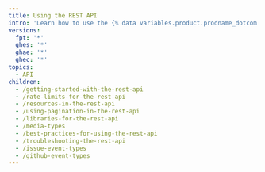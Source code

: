 ```yaml
---
title: Using the REST API
intro: 'Learn how to use the {% data variables.product.prodname_dotcom %} REST API, follow best practices, and troubleshoot problems.'
versions:
  fpt: '*'
  ghes: '*'
  ghae: '*'
  ghec: '*'
topics:
  - API
children:
  - /getting-started-with-the-rest-api
  - /rate-limits-for-the-rest-api
  - /resources-in-the-rest-api
  - /using-pagination-in-the-rest-api
  - /libraries-for-the-rest-api
  - /media-types
  - /best-practices-for-using-the-rest-api
  - /troubleshooting-the-rest-api
  - /issue-event-types
  - /github-event-types
---
```

